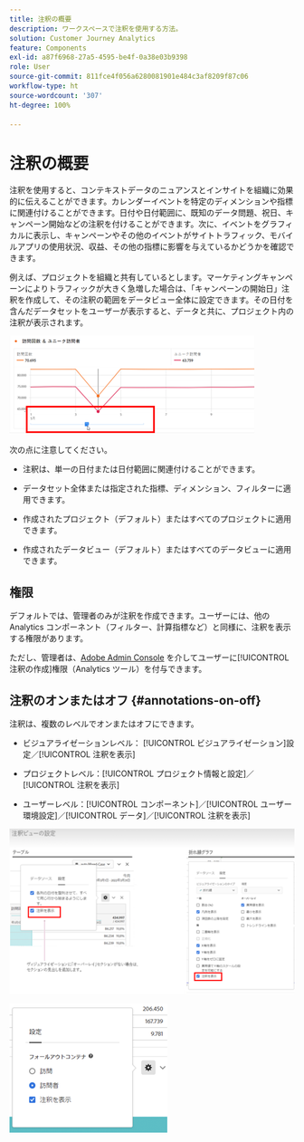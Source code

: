 ```yaml
---
title: 注釈の概要
description: ワークスペースで注釈を使用する方法。
solution: Customer Journey Analytics
feature: Components
exl-id: a87f6968-27a5-4595-be4f-0a38e03b9398
role: User
source-git-commit: 811fce4f056a6280081901e484c3af8209f87c06
workflow-type: ht
source-wordcount: '307'
ht-degree: 100%

---
```


# 注釈の概要

注釈を使用すると、コンテキストデータのニュアンスとインサイトを組織に効果的に伝えることができます。カレンダーイベントを特定のディメンションや指標に関連付けることができます。日付や日付範囲に、既知のデータ問題、祝日、キャンペーン開始などの注釈を付けることができます。次に、イベントをグラフィカルに表示し、キャンペーンやその他のイベントがサイトトラフィック、モバイルアプリの使用状況、収益、その他の指標に影響を与えているかどうかを確認できます。

例えば、プロジェクトを組織と共有しているとします。マーケティングキャンペーンによりトラフィックが大きく急増した場合は、「キャンペーンの開始日」注釈を作成して、その注釈の範囲をデータビュー全体に設定できます。その日付を含んだデータセットをユーザーが表示すると、データと共に、プロジェクト内の注釈が表示されます。

![注釈がハイライト表示された折れ線グラフ。](assets/multi-day.png)

次の点に注意してください。

* 注釈は、単一の日付または日付範囲に関連付けることができます。

* データセット全体または指定された指標、ディメンション、フィルターに適用できます。

* 作成されたプロジェクト（デフォルト）またはすべてのプロジェクトに適用できます。

* 作成されたデータビュー（デフォルト）またはすべてのデータビューに適用できます。

## 権限

デフォルトでは、管理者のみが注釈を作成できます。ユーザーには、他の Analytics コンポーネント（フィルター、計算指標など）と同様に、注釈を表示する権限があります。

ただし、管理者は、[Adobe Admin Console](https://experienceleague.adobe.com/docs/analytics/admin/admin-console/permissions/analytics-tools.html?lang=ja) を介してユーザーに[!UICONTROL 注釈の作成]権限（Analytics ツール）を付与できます。

## 注釈のオンまたはオフ {#annotations-on-off}

注釈は、複数のレベルでオンまたはオフにできます。

* ビジュアライゼーションレベル： [!UICONTROL ビジュアライゼーション]設定／[!UICONTROL 注釈を表示]

* プロジェクトレベル：[!UICONTROL プロジェクト情報と設定]／[!UICONTROL 注釈を表示]

* ユーザーレベル：[!UICONTROL コンポーネント]／[!UICONTROL ユーザー環境設定]／[!UICONTROL データ]／[!UICONTROL 注釈を表示]

![「注釈を表示」がハイライト表示されたビジュアライゼーション設定ダイアログ](assets/show-ann.png)

![「注釈を表示」がハイライト表示されたユーザーの環境設定。](assets/show-ann2.png)
